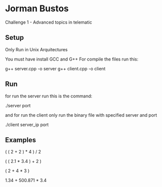# Jorman Bustos

Challenge 1 - Advanced topics in telematic

## Setup

Only Run in Unix Arquitectures

You must have install GCC and G++ 
For compile the files run this:
  
  g++ server.cpp -o server
  g++ client.cpp -o client
  
## Run

for run the server run this is the command:
  
  ./server port

and for run the client only run the binary file with specified server and port 

  ./client server_ip port
  
## Examples

  ( ( 2 + 2 ) * 4 ) / 2
  
  ( ( 2.1 * 3.4 ) + 2 )
  
  ( 2 + 4 * 3 )
  
  1.34 + 500.871 * 3.4